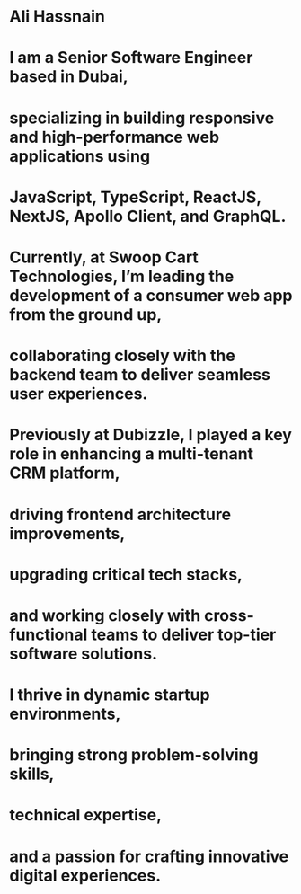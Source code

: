 # Ali Hassnain

# I am a Senior Software Engineer based in Dubai, 
# specializing in building responsive and high-performance web applications using
# JavaScript, TypeScript, ReactJS, NextJS, Apollo Client, and GraphQL. 
# Currently, at Swoop Cart Technologies, I’m leading the development of a consumer web app from the ground up, 
# collaborating closely with the backend team to deliver seamless user experiences. 
# Previously at Dubizzle, I played a key role in enhancing a multi-tenant CRM platform, 
# driving frontend architecture improvements, 
# upgrading critical tech stacks, 
# and working closely with cross-functional teams to deliver top-tier software solutions. 
# I thrive in dynamic startup environments, 
# bringing strong problem-solving skills, 
# technical expertise, 
# and a passion for crafting innovative digital experiences.
